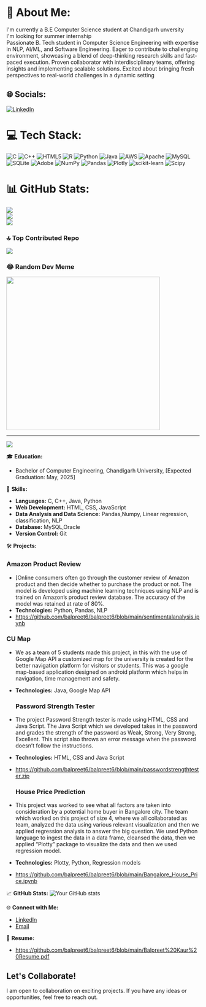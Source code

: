 # 💫 About Me:
I'm currently a B.E Computer Science student at Chandigarh unversity<br>I'm looking for summer internship<br>
Passionate B. Tech student in Computer Science Engineering with expertise in NLP, AI/ML, and Software Engineering. Eager to contribute to challenging environment, showcasing a blend of deep-thinking research skills and fast-paced execution. Proven collaborator with interdisciplinary teams, offering insights and implementing scalable solutions. Excited about bringing fresh perspectives to real-world challenges in a dynamic setting


## 🌐 Socials:
[![LinkedIn](https://img.shields.io/badge/LinkedIn-%230077B5.svg?logo=linkedin&logoColor=white)](https://linkedin.com/in/https://in.linkedin.com/in/balpreetkaur1) 

# 💻 Tech Stack:
![C](https://img.shields.io/badge/c-%2300599C.svg?style=for-the-badge&logo=c&logoColor=white) ![C++](https://img.shields.io/badge/c++-%2300599C.svg?style=for-the-badge&logo=c%2B%2B&logoColor=white) ![HTML5](https://img.shields.io/badge/html5-%23E34F26.svg?style=for-the-badge&logo=html5&logoColor=white) ![R](https://img.shields.io/badge/r-%23276DC3.svg?style=for-the-badge&logo=r&logoColor=white) ![Python](https://img.shields.io/badge/python-3670A0?style=for-the-badge&logo=python&logoColor=ffdd54) ![Java](https://img.shields.io/badge/java-%23ED8B00.svg?style=for-the-badge&logo=openjdk&logoColor=white) ![AWS](https://img.shields.io/badge/AWS-%23FF9900.svg?style=for-the-badge&logo=amazon-aws&logoColor=white) ![Apache](https://img.shields.io/badge/apache-%23D42029.svg?style=for-the-badge&logo=apache&logoColor=white) ![MySQL](https://img.shields.io/badge/mysql-%2300000f.svg?style=for-the-badge&logo=mysql&logoColor=white) ![SQLite](https://img.shields.io/badge/sqlite-%2307405e.svg?style=for-the-badge&logo=sqlite&logoColor=white) ![Adobe](https://img.shields.io/badge/adobe-%23FF0000.svg?style=for-the-badge&logo=adobe&logoColor=white) ![NumPy](https://img.shields.io/badge/numpy-%23013243.svg?style=for-the-badge&logo=numpy&logoColor=white) ![Pandas](https://img.shields.io/badge/pandas-%23150458.svg?style=for-the-badge&logo=pandas&logoColor=white) ![Plotly](https://img.shields.io/badge/Plotly-%233F4F75.svg?style=for-the-badge&logo=plotly&logoColor=white) ![scikit-learn](https://img.shields.io/badge/scikit--learn-%23F7931E.svg?style=for-the-badge&logo=scikit-learn&logoColor=white) ![Scipy](https://img.shields.io/badge/SciPy-%230C55A5.svg?style=for-the-badge&logo=scipy&logoColor=%white)
# 📊 GitHub Stats:
![](https://github-readme-stats.vercel.app/api?username=balpreet6&theme=dark&hide_border=false&include_all_commits=false&count_private=false)<br/>
![](https://github-readme-streak-stats.herokuapp.com/?user=balpreet6&theme=dark&hide_border=false)<br/>
![](https://github-readme-stats.vercel.app/api/top-langs/?username=balpreet6&theme=dark&hide_border=false&include_all_commits=false&count_private=false&layout=compact)

### 🔝 Top Contributed Repo
![](https://github-contributor-stats.vercel.app/api?username=balpreet6&limit=5&theme=dark&combine_all_yearly_contributions=true)

### 😂 Random Dev Meme
<img src='https://randommeme-five.vercel.app/' style="height: 400px;"/>

---
[![](https://visitcount.itsvg.in/api?id=balpreet6&icon=0&color=0)](https://visitcount.itsvg.in)

<!-- Proudly created with GPRM ( https://gprm.itsvg.in ) -->
🎓 **Education:**
- Bachelor of Computer Engineering, Chandigarh University, [Expected Graduation: May, 2025]

🚀 **Skills:**
- **Languages:** C, C++, Java, Python
- **Web Development:** HTML, CSS, JavaScript
- **Data Analysis and Data Science:** Pandas,Numpy, Linear regression, classification, NLP
- **Database:** MySQL,Oracle
- **Version Control:** Git

🛠️ **Projects:**
### Amazon Product Review
- [Online consumers often go through the customer review of Amazon product and then decide whether to purchase the product or not. The model is developed using machine learning techniques using NLP and is trained on Amazon’s product review database. The accuracy of the model was retained at rate of 80%.
- **Technologies:** Python, Pandas, NLP
- https://github.com/balpreet6/balpreet6/blob/main/sentimentalanalysis.ipynb

### CU Map
- We as a team of 5 students made this project, in this with the use of Google Map API a customized map for the university is created for the better navigation platform for visitors or students. This was a google map-based application designed on android platform which helps in navigation, time management and safety.
- **Technologies:** Java, Google Map API

  ### Password Strength Tester
- The project Password Strength tester is made using HTML, CSS and Java Script. The Java Script which we developed takes in the password and grades the strength of the password as Weak, Strong, Very Strong, Excellent. This script also throws an error message when the password doesn’t follow the instructions.
- **Technologies:** HTML, CSS and Java Script
- https://github.com/balpreet6/balpreet6/blob/main/passwordstrengthtester.zip

  ### House Price Prediction
- This project was worked to see what all factors are taken into consideration by a potential home buyer in Bangalore city. The team which worked on this project of size 4, where we all collaborated as team, analyzed the data using various relevant visualization and then we applied regression analysis to answer the big question. We used Python language to ingest the data in a data frame, cleansed the data, then we applied “Plotty” package to visualize the data and then we used regression model.
- **Technologies:** Plotty, Python, Regression models
- https://github.com/balpreet6/balpreet6/blob/main/Bangalore_House_Price.ipynb

📈 **GitHub Stats:**
![Your GitHub stats](https://github-readme-stats.vercel.app/api?username=balpreet6&show_icons=true&hide=contribs,prs)

🌐 **Connect with Me:**
- [LinkedIn](https://in.linkedin.com/in/balpreetkaur1)
- [Email](mailto:balpreetsidhu693@gmail.com)

💼 **Resume:**
- https://github.com/balpreet6/balpreet6/blob/main/Balpreet%20Kaur%20Resume.pdf

## Let's Collaborate!
I am open to collaboration on exciting projects. If you have any ideas or opportunities, feel free to reach out.
